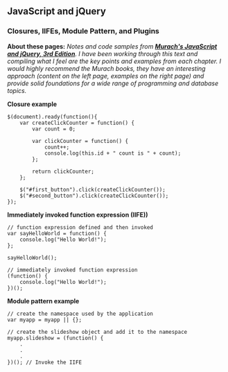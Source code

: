 ## JavaScript and jQuery 

### Closures, IIFEs, Module Pattern, and Plugins

**About these pages:** *Notes and code samples from **[Murach's JavaScript and jQuery, 3rd Edition](https://www.murach.com/shop-books/web-development-books/murach-s-javascript-and-jquery-3rd-edition-detail)**. I have been working through this text and compiling what I feel are the key points and examples from each chapter. I would highly recommend the Murach books, they have an interesting approach (content on the left page, examples on the right page) and provide solid foundations for a wide range of programming and database topics.* 

**Closure example**

    $(document).ready(function(){
        var createClickCounter = function() {
            var count = 0;
        
            var clickCounter = function() {
                count++;
                console.log(this.id + " count is " + count);
            };
        
            return clickCounter;
        };
        
        $("#first_button").click(createClickCounter());
        $("#second_button").click(createClickCounter());
    });
    
    

**Immediately invoked function expression (IIFE))**

    // function expression defined and then invoked
    var sayHelloWorld = function() {
        console.log("Hello World!");
    };
    
    sayHelloWorld();
    
    // immediately invoked function expression
    (function() {
        console.log("Hello World!");
    })();

**Module pattern example**

    // create the namespace used by the application
    var myapp = myapp || {};

    // create the slideshow object and add it to the namespace
    myapp.slideshow = (function() {
        .
        .
        .
    })(); // Invoke the IIFE
